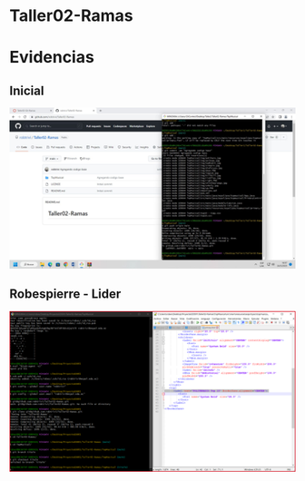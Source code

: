 # Taller02-Ramas

# Evidencias
## Inicial

![RepoInicial](Inicial.jpeg)
## Robespierre - Lider
![RobespierreEvidencia](Robespierre-L.png)